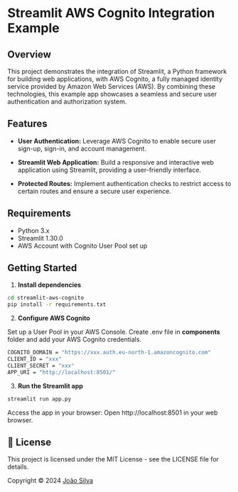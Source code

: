 # Streamlit AWS Cognito Integration Example

## Overview

This project demonstrates the integration of Streamlit, a Python framework for building web applications, with AWS Cognito, a fully managed identity service provided by Amazon Web Services (AWS). By combining these technologies, this example app showcases a seamless and secure user authentication and authorization system.

## Features

- **User Authentication:** Leverage AWS Cognito to enable secure user sign-up, sign-in, and account management.
  
- **Streamlit Web Application:** Build a responsive and interactive web application using Streamlit, providing a user-friendly interface.

- **Protected Routes:** Implement authentication checks to restrict access to certain routes and ensure a secure user experience.

## Requirements

- Python 3.x
- Streamlit 1.30.0
- AWS Account with Cognito User Pool set up

## Getting Started

1.  **Install dependencies**
```bash
cd streamlit-aws-cognito
pip install -r requirements.txt
```

2.  **Configure AWS Cognito**

Set up a User Pool in your AWS Console.
Create .env file in **components** folder and add your AWS Cognito credentials.
```bash
COGNITO_DOMAIN = "https://xxx.auth.eu-north-1.amazoncognito.com"
CLIENT_ID = "xxx"
CLIENT_SECRET = "xxx"
APP_URI = "http://localhost:8501/"
```

3.  **Run the Streamlit app**
```bash
streamlit run app.py
```
Access the app in your browser:
Open http://localhost:8501 in your web browser.

## 📝 License

This project is licensed under the MIT License - see the LICENSE file for details.

Copyright © 2024 [João Silva](https://github.com/jptsantossilva)




